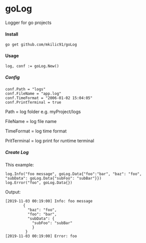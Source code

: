 # goLog
Logger for go projects

#### **Install**

`go get github.com/mkilic91/goLog`

#### **Usage**

    log, conf := goLog.New()
    

##### Config
    conf.Path = "logs"
    conf.FileName = "app.log"
    conf.TimeFormat = "2006-01-02 15:04:05"
    conf.PrintTerminal = true
    
Path = log folder e.g. myProject/logs

FileName = log file name

TimeFormat = log time format 

PritTerminal = log print for runtime terminal


##### Create Log

This example:

    log.Info("foo message", goLog.Data{"foo":"bar", "baz": "foo", "subData": goLog.Data{"subFoo": "subBar"}})
    log.Error("foo", goLog.Data{})
    
Output:

    [2019-11-03 00:19:00] Info: foo message
	        {
	          "baz": "foo",
	          "foo": "bar",
	          "subData": {
	            "subFoo": "subBar"
	            }
	         }
    [2019-11-03 00:19:00] Error: foo

